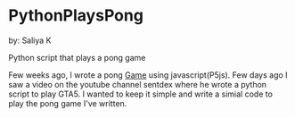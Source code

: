 # PythonPlaysPong
by: Saliya K

Python script that plays a pong game

Few weeks ago, I wrote a pong [Game](https://ksaliya.github.io/Pong/) using javascript(P5js). Few days ago I saw a video on the youtube channel sentdex where he wrote a python script to play GTA5. I wanted to keep it simple and write a simial code to play the pong game I've written.
